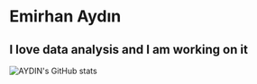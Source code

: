 # Emirhan Aydın
## I love data analysis and I am working on it




![AYDIN's GitHub stats](https://github-readme-stats.vercel.app/api?username=AYDIN41&show_icons=true&theme=radical)


